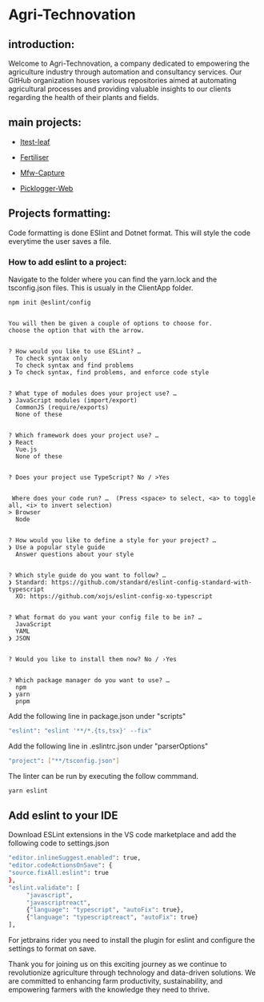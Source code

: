# Agri-Technovation
## introduction:

Welcome to Agri-Technovation, a company dedicated to empowering the agriculture industry through automation and consultancy services. Our GitHub organization houses various repositories aimed at automating agricultural processes and providing valuable insights to our clients regarding the health of their plants and fields.

## main projects:
* [Itest-leaf](https://github.com/Agri-Technovation/itest-leaf) 

* [Fertiliser](https://github.com/Agri-Technovation/fertiliser) 

* [Mfw-Capture](https://github.com/Agri-Technovation/mfw-capture) 

* [Picklogger-Web](https://github.com/Agri-Technovation/picklogger-web) 

## Projects formatting:

Code formatting is done ESlint and Dotnet format. This will style the code everytime the user saves a file.

### How to add eslint to a project:

Navigate to the folder where you can find the yarn.lock and the tsconfig.json files. This is usualy in the ClientApp folder.
```shx
npm init @eslint/config


You will then be given a couple of options to choose for.
choose the option that with the arrow.


? How would you like to use ESLint? …
  To check syntax only
  To check syntax and find problems
❯ To check syntax, find problems, and enforce code style


? What type of modules does your project use? …
❯ JavaScript modules (import/export)
  CommonJS (require/exports)
  None of these


? Which framework does your project use? …
❯ React
  Vue.js
  None of these


? Does your project use TypeScript? No / >Yes


 Where does your code run? …  (Press <space> to select, <a> to toggle all, <i> to invert selection)
> Browser
  Node


? How would you like to define a style for your project? …
❯ Use a popular style guide
  Answer questions about your style


? Which style guide do you want to follow? …
❯ Standard: https://github.com/standard/eslint-config-standard-with-typescript
  XO: https://github.com/xojs/eslint-config-xo-typescript


? What format do you want your config file to be in? …
  JavaScript
  YAML
❯ JSON


? Would you like to install them now? No / ›Yes


? Which package manager do you want to use? …
  npm
❯ yarn
  pnpm
```
Add the following line in package.json under "scripts"

```sh
"eslint": "eslint '**/*.{ts,tsx}' --fix"
```
Add the following line in .eslintrc.json under "parserOptions"

```sh
"project": ["**/tsconfig.json"]
```

The linter can be run by executing the follow commmand.
```sh
yarn eslint
```

## Add eslint to your IDE

Download ESLint extensions in the VS code marketplace and add the following code to settings.json

```sh
"editor.inlineSuggest.enabled": true,
"editor.codeActionsOnSave": {
"source.fixAll.eslint": true
},
"eslint.validate": [
     "javascript",
     "javascriptreact",
     {"language": "typescript", "autoFix": true},
     {"language": "typescriptreact", "autoFix": true}
],
```
For jetbrains rider you need to install the plugin for eslint and configure the settings to format on save.






Thank you for joining us on this exciting journey as we continue to revolutionize agriculture through technology and data-driven solutions. We are committed to enhancing farm productivity, sustainability, and empowering farmers with the knowledge they need to thrive. 

